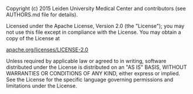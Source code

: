 Copyright (c) 2015 Leiden University Medical Center and contributors
                   (see AUTHORS.md file for details).

Licensed under the Apache License, Version 2.0 (the "License"); you may not
use this file except in compliance with the License. You may obtain a copy of
the License at

[apache.org/licenses/LICENSE-2.0](http://www.apache.org/licenses/LICENSE-2.0)

Unless required by applicable law or agreed to in writing, software
distributed under the License is distributed on an "AS IS" BASIS, WITHOUT
WARRANTIES OR CONDITIONS OF ANY KIND, either express or implied. See the
License for the specific language governing permissions and limitations under
the License.
